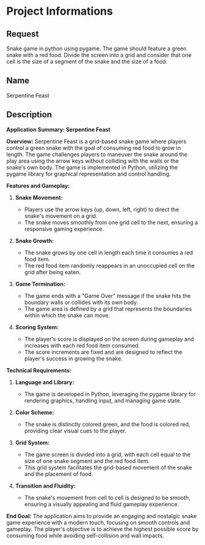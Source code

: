 # Project Informations

## Request
Snake game in python using pygame. The game should feature a green snake with a red food. Divide the screen into a grid and consider that one cell is the size of a segment of the snake and the size of a food.

## Name
Serpentine Feast

## Description
**Application Summary: Serpentine Feast**

**Overview:**
Serpentine Feast is a grid-based snake game where players control a green snake with the goal of consuming red food to grow in length. The game challenges players to maneuver the snake around the play area using the arrow keys without colliding with the walls or the snake's own body. The game is implemented in Python, utilizing the pygame library for graphical representation and control handling.

**Features and Gameplay:**

1. **Snake Movement:**
   - Players use the arrow keys (up, down, left, right) to direct the snake's movement on a grid.
   - The snake moves smoothly from one grid cell to the next, ensuring a responsive gaming experience.

2. **Snake Growth:**
   - The snake grows by one cell in length each time it consumes a red food item.
   - The red food item randomly reappears in an unoccupied cell on the grid after being eaten.

3. **Game Termination:**
   - The game ends with a "Game Over" message if the snake hits the boundary walls or collides with its own body.
   - The game area is defined by a grid that represents the boundaries within which the snake can move.

4. **Scoring System:**
   - The player's score is displayed on the screen during gameplay and increases with each red food item consumed.
   - The score increments are fixed and are designed to reflect the player's success in growing the snake.

**Technical Requirements:**

1. **Language and Library:**
   - The game is developed in Python, leveraging the pygame library for rendering graphics, handling input, and managing game state.

2. **Color Scheme:**
   - The snake is distinctly colored green, and the food is colored red, providing clear visual cues to the player.

3. **Grid System:**
   - The game screen is divided into a grid, with each cell equal to the size of one snake segment and the red food item.
   - This grid system facilitates the grid-based movement of the snake and the placement of food.

4. **Transition and Fluidity:**
   - The snake's movement from cell to cell is designed to be smooth, ensuring a visually appealing and fluid gameplay experience.

**End Goal:**
The application aims to provide an engaging and nostalgic snake game experience with a modern touch, focusing on smooth controls and gameplay. The player's objective is to achieve the highest possible score by consuming food while avoiding self-collision and wall impacts.

